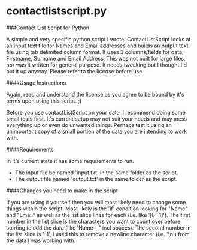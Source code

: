 contactlistscript.py
=================
###Contact List Script for Python

A simple and very specific python script I wrote. ContactListScript looks at an input text file for Names and Email addresses and builds an output text file using tab delimited column format. It uses 3 columns/fields for data; Firstname, Surname and Email Address.
This was not built for large files, nor was it written for general purpose. It needs tweaking but I thought I'd put it up anyway. Please refer to the license before use. 

####Usage Instructions

Again, read and understand the license as you agree to be bound by it's terms upon using this script. ;)

Before you use contactListScript on your data, I recommend doing some small tests first. It's current setup may not suit your needs and may mess everything up or even do unwanted things.
Perhaps test it using an unimportant copy of a small portion of the data you are intending to work with.

####Requirements

In it's current state it has some requirements to run.
 * The input file be named 'input.txt' in the same folder as the script.
 * The output file named 'output.txt' in the same folder as the script.
 
####Changes you need to make in the script
 
If you are using it yourself then you will most likely need to change some things within the script.
Most likely is the 'if' condition looking for "Name" and "Email" as well as the list slice lines for each (i.e. like '[8:-1]').
The first number in the list slice is the characters you want to count over before starting to add the data (like 'Name - " incl spaces).
The second number in the list slice is '-1', I used this to remove a newline character (i.e. '\n') from the data I was working with.